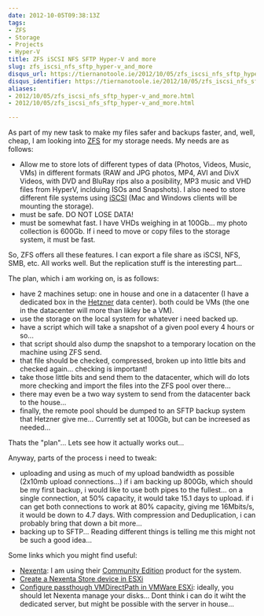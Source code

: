 ```yaml
---
date: 2012-10-05T09:38:13Z
tags:
- ZFS
- Storage
- Projects
- Hyper-V
title: ZFS iSCSI NFS SFTP Hyper-V and more
slug: zfs_iscsi_nfs_sftp_hyper-v_and_more
disqus_url: https://tiernanotoole.ie/2012/10/05/zfs_iscsi_nfs_sftp_hyper-v_and_more.html
disqus_identifier: https://tiernanotoole.ie/2012/10/05/zfs_iscsi_nfs_sftp_hyper-v_and_more.html
aliases:
- 2012/10/05/zfs_iscsi_nfs_sftp_hyper-v_and_more.html
- 2012/10/05/zfs_iscsi_nfs_sftp_hyper-v_and_more.html

---
```

 
 
 
 
 
 
 

As part of my new task to make my files safer and backups faster, and, well, cheap, I am looking into [ZFS][5] for my storage needs. My needs are as follows:

* Allow me to store lots of different types of data (Photos, Videos, Music, VMs) in different formats (RAW and JPG photos, MP4, AVI and DivX Videos, with DVD and BluRay rips also a posibility, MP3 music and VHD files from HyperV, inclduing ISOs and Snapshots). I also need to store different file systems using [iSCSI][6] (Mac and Windows clients will be mounting the storage). 
* must be safe. DO NOT LOSE DATA!
* must be somewhat fast. I have VHDs weighing in at 100Gb... my photo collection is 600Gb. If i need to move or copy files to the storage system, it must be fast.

So, ZFS offers all these features. I can export a file share as iSCSI, NFS, SMB, etc. All works well. But the replication stuff is the interesting part...

The plan, which i am working on, is as follows:

* have 2 machines setup: one in house and one in a datacenter (I have a dedicated box in the [Hetzner][1] data center). both could be VMs (the one in the datacenter will more than likley be a VM).
* use the storage on the local system for whatever i need backed up. 
* have a script which will take a snapshot of a given pool every 4 hours or so... 
* that script should also dump the snapshot to a temporary location on the machine using ZFS send.
* that file should be checked, compressed, broken up into little bits and checked again... checking is important!
* take those little bits and send them to the datacenter, which will do lots more checking and import the files into the ZFS pool over there...
* there may even be a two way system to send from the datacenter back to the house... 
* finally, the remote pool should be dumped to an SFTP backup system that Hetzner give me... Currently set at 100Gb, but can be increesed as needed...

Thats the "plan"... Lets see how it actually works out... 

Anyway, parts of the process i need to tweak:

* uploading and using as much of my upload bandwidth as possible (2x10mb upload connections...) if i am backing up 800Gb, which should be my first backup, i would like to use both pipes to the fullest... on a single connection, at 50% capacity, it would take 15.1 days to upload. if i can get both connections to work at 80% capacity, giving me 16Mbits/s, it would be down to 4.7 days. With compression and Deduplication, i can probably bring that down a bit more... 
* backing up to SFTP... Reading different things is telling me this might not be such a good idea... 

Some links which you might find useful: 

* [Nexenta][2]: I am using their [Community Edition][7] product for the system.
* [Create a Nexenta Store device in ESXi][3]
* [Configure passthough VMDirectPath in VMWare ESXi][4]: ideally, you should let Nexenta manage your disks... Dont think i can do it wiht the dedicated server, but might be possible with the server in house...

[1]:http://www.hetzner.de/en
[2]:http://nexenta.com/corp/
[3]:http://www.servethehome.com/create-nexentastor-vmware-esxi-virtual-machine/
[4]:http://www.servethehome.com/configure-passthrough-vmdirectpath-vmware-esxi-raid-hba-usb-drive/
[5]:http://en.wikipedia.org/wiki/ZFS
[6]:http://en.wikipedia.org/wiki/ISCSI
[7]:http://www.nexentastor.org/projects/1/wiki/CommunityEdition